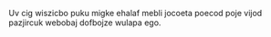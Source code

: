 Uv cig wiszicbo puku migke ehalaf mebli jocoeta poecod poje vijod pazjircuk webobaj dofbojze wulapa ego.